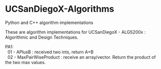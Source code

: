 # UCSanDiegoX-Algorithms
Python and C++ algorithm implementations

These are algorithm implementations for UCSanDiegoX -  ALGS200x : Algorithmic and Design Techniques.

PA1:  
&nbsp; 01 - APlusB : received two ints, return A+B  
&nbsp; 02 - MaxPairWiseProduct : receive an array/vector. Return the product of the two max values.  
